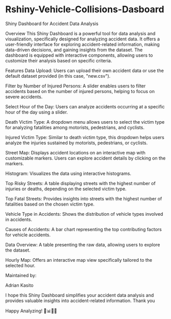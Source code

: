 # Rshiny-Vehicle-Collisions-Dasboard
Shiny Dashboard for Accident Data Analysis


Overview
This Shiny Dashboard is a powerful tool for data analysis and visualization, specifically designed for analyzing accident data. It offers a user-friendly interface for exploring accident-related information, making data-driven decisions, and gaining insights from the dataset. The dashboard is equipped with interactive components, allowing users to customize their analysis based on specific criteria.

Features
Data Upload: Users can upload their own accident data or use the default dataset provided (in this case, "new.csv").

Filter by Number of Injured Persons: A slider enables users to filter accidents based on the number of injured persons, helping to focus on severe accidents.

Select Hour of the Day: Users can analyze accidents occurring at a specific hour of the day using a slider.

Death Victim Type: A dropdown menu allows users to select the victim type for analyzing fatalities among motorists, pedestrians, and cyclists.

Injured Victim Type: Similar to death victim type, this dropdown helps users analyze the injuries sustained by motorists, pedestrians, or cyclists.

Street Map: Displays accident locations on an interactive map with customizable markers. Users can explore accident details by clicking on the markers.

Histogram: Visualizes the data using interactive histograms.

Top Risky Streets: A table displaying streets with the highest number of injuries or deaths, depending on the selected victim type.

Top Fatal Streets: Provides insights into streets with the highest number of fatalities based on the chosen victim type.

Vehicle Type in Accidents: Shows the distribution of vehicle types involved in accidents.

Causes of Accidents: A bar chart representing the top contributing factors for vehicle accidents.

Data Overview: A table presenting the raw data, allowing users to explore the dataset.

Hourly Map: Offers an interactive map view specifically tailored to the selected hour.


Maintained by:

Adrian Kasito



I hope this Shiny Dashboard simplifies your accident data analysis and provides valuable insights into accident-related information. Thank you


Happy Analyzing! 🚗📊👨‍💼
